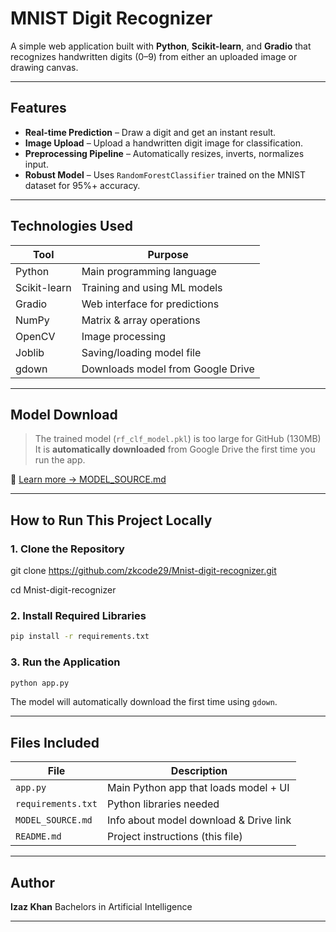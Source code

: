 
# MNIST Digit Recognizer

A simple web application built with **Python**, **Scikit-learn**, and **Gradio** that recognizes handwritten digits (0–9) from either an uploaded image or drawing canvas.

---

##  Features

* **Real-time Prediction** – Draw a digit and get an instant result.
*  **Image Upload** – Upload a handwritten digit image for classification.
*  **Preprocessing Pipeline** – Automatically resizes, inverts, normalizes input.
*  **Robust Model** – Uses `RandomForestClassifier` trained on the MNIST dataset for 95%+ accuracy.

---

##  Technologies Used

| Tool         | Purpose                           |
| ------------ | --------------------------------- |
| Python       | Main programming language         |
| Scikit-learn | Training and using ML models      |
| Gradio       | Web interface for predictions     |
| NumPy        | Matrix & array operations         |
| OpenCV       | Image processing                  |
| Joblib       | Saving/loading model file         |
| gdown        | Downloads model from Google Drive |

---

##  Model Download

> The trained model (`rf_clf_model.pkl`) is too large for GitHub (130MB)
> It is **automatically downloaded** from Google Drive the first time you run the app.

📎 [Learn more → MODEL\_SOURCE.md](./MODEL_SOURCE.md)

---

##  How to Run This Project Locally

###  1. Clone the Repository

git clone https://github.com/zkcode29/Mnist-digit-recognizer.git


cd Mnist-digit-recognizer


###  2. Install Required Libraries

```bash
pip install -r requirements.txt
```

###  3. Run the Application

```bash
python app.py
```

 The model will automatically download the first time using `gdown`.

---


##  Files Included

| File               | Description                            |
| ------------------ | -------------------------------------- |
| `app.py`           | Main Python app that loads model + UI  |
| `requirements.txt` | Python libraries needed                |
| `MODEL_SOURCE.md`  | Info about model download & Drive link |
| `README.md`        | Project instructions (this file)       |

---

##  Author

**Izaz Khan**
Bachelors in Artificial Intelligence


---


